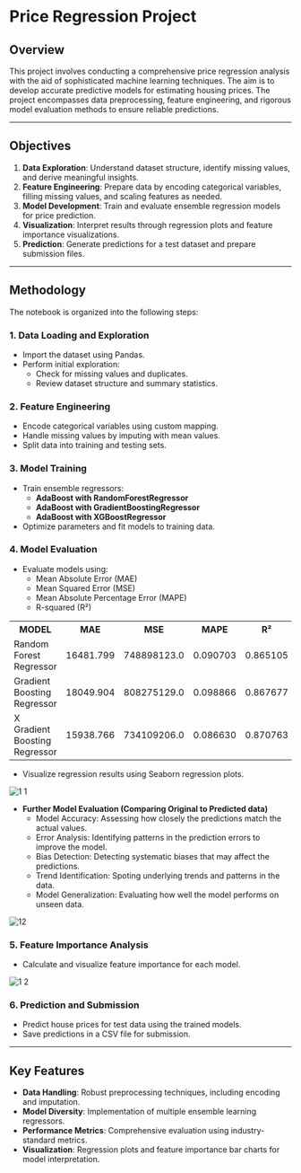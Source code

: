 # Price Regression Project

## Overview
This project involves conducting a comprehensive price regression analysis with the aid of sophisticated machine learning techniques. The aim is to develop accurate predictive models for estimating housing prices. The project encompasses data preprocessing, feature engineering, and rigorous model evaluation methods to ensure reliable predictions.

---

## Objectives
1. **Data Exploration**: Understand dataset structure, identify missing values, and derive meaningful insights.
2. **Feature Engineering**: Prepare data by encoding categorical variables, filling missing values, and scaling features as needed.
3. **Model Development**: Train and evaluate ensemble regression models for price prediction.
4. **Visualization**: Interpret results through regression plots and feature importance visualizations.
5. **Prediction**: Generate predictions for a test dataset and prepare submission files.

---

## Methodology
The notebook is organized into the following steps:

### 1. **Data Loading and Exploration**
- Import the dataset using Pandas.
- Perform initial exploration:
  - Check for missing values and duplicates.
  - Review dataset structure and summary statistics.

### 2. **Feature Engineering**
- Encode categorical variables using custom mapping.
- Handle missing values by imputing with mean values.
- Split data into training and testing sets.

### 3. **Model Training**
- Train ensemble regressors:
  - **AdaBoost with RandomForestRegressor**
  - **AdaBoost with GradientBoostingRegressor**
  - **AdaBoost with XGBoostRegressor**
- Optimize parameters and fit models to training data.

### 4. **Model Evaluation**
- Evaluate models using:
  - Mean Absolute Error (MAE)
  - Mean Squared Error (MSE)
  - Mean Absolute Percentage Error (MAPE)
  - R-squared (R²)

<table align="center">
 <tr>
   <th>MODEL</th>
   <th>MAE</th>
   <th>MSE</th>
   <th>MAPE</th>
   <th>R²</th>
 </tr>
 <tr>
   <td>Random Forest Regressor</td>
   <td align="center">16481.799</td>
   <td align="center">748898123.0</td>
   <td align="center">0.090703</td>
   <td align="center">0.865105</td>
 </tr>
 <tr>
   <td>Gradient Boosting Regressor</td>
   <td align="center">18049.904</td>
   <td align="center">808275129.0</td>
   <td align="center">0.098866</td>
   <td align="center">0.867677</td>
 </tr>
 <tr>
   <td>X Gradient Boosting Regressor</td>
   <td align="center">15938.766</td>
   <td align="center">734109206.0</td>
   <td align="center">0.086630</td>
   <td align="center">0.870763</td>
 </tr>
</table>

- Visualize regression results using Seaborn regression plots.

![1 1](https://github.com/user-attachments/assets/4c86ade3-b448-4d64-ad72-4d3e80f80215)

- **Further Model Evaluation (Comparing Original to Predicted data)**
  - Model Accuracy: Assessing how closely the predictions match the actual values.
  - Error Analysis: Identifying patterns in the prediction errors to improve the model.
  - Bias Detection: Detecting systematic biases that may affect the predictions.
  - Trend Identification: Spoting underlying trends and patterns in the data.
  - Model Generalization: Evaluating how well the model performs on unseen data.

![12](https://github.com/user-attachments/assets/7ee1ccf9-6f3f-4310-a389-05ab7b1939e3)

### 5. **Feature Importance Analysis**
- Calculate and visualize feature importance for each model.

![1 2](https://github.com/user-attachments/assets/2b81ce05-e410-438f-8727-0f5a833670ac)

### 6. **Prediction and Submission**
- Predict house prices for test data using the trained models.
- Save predictions in a CSV file for submission.

---

## Key Features
- **Data Handling**: Robust preprocessing techniques, including encoding and imputation.
- **Model Diversity**: Implementation of multiple ensemble learning regressors.
- **Performance Metrics**: Comprehensive evaluation using industry-standard metrics.
- **Visualization**: Regression plots and feature importance bar charts for model interpretation.
